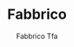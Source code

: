 ---
designer: Pedrali R&D
description: "Fabbrico%20stands%20out%20for%20its%20minimal%2C%20essential%20aesthetics.%20Square%20or%20rectangular%20table%20with%20legs%20and%20top%20in%20galvanized%20steel%2C%20available%20in%20different%20finishes%3A%20polyester%20powder%20coated%20for%20outdoor%20use%20or%20transparent%20coating%20for%20indoor%20use%2C%20which%20enhance%20the%20nature%20of%20the%20material%20giving%20an%20industrial%20touch."
image_primary: img/Fabbrico_TFA_01_zoom.jpg
image_secondary: img/Fabbrico_TFA_02_zoom.jpg
manufacturer: Pedrali
href: https://www.pedrali.it/en/products/catalog/Table-FABBRICO-TFA/
subtitle: Fabbrico Tfa
title: Fabbrico
image_thumb: img/Fabbrico_TFA_cover.jpg
tags: 
  - pedrali
  - tables
category: tables
slug: /manufacturers/pedrali/tables/pedrali-r-d-fabbrico
---